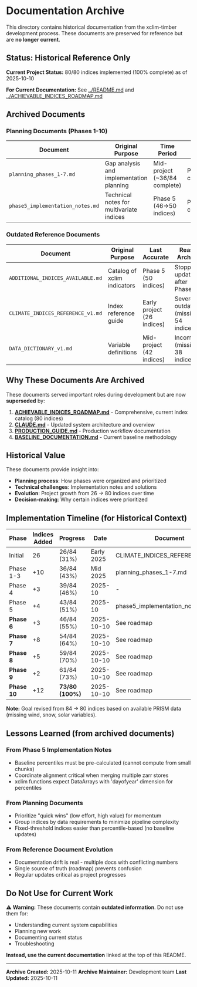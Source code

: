 # Documentation Archive

This directory contains historical documentation from the xclim-timber development process. These documents are preserved for reference but are **no longer current**.

## Status: Historical Reference Only

**Current Project Status:** 80/80 indices implemented (100% complete) as of 2025-10-10

**For Current Documentation:** See [../README.md](../README.md) and [../ACHIEVABLE_INDICES_ROADMAP.md](../ACHIEVABLE_INDICES_ROADMAP.md)

## Archived Documents

### Planning Documents (Phases 1-10)

| Document | Original Purpose | Time Period | Status |
|----------|------------------|-------------|---------|
| `planning_phases_1-7.md` | Gap analysis and implementation planning | Mid-project (~36/84 complete) | Phases complete |
| `phase5_implementation_notes.md` | Technical notes for multivariate indices | Phase 5 (46→50 indices) | Phase complete |

### Outdated Reference Documents

| Document | Original Purpose | Last Accurate | Reason Archived |
|----------|------------------|---------------|-----------------|
| `ADDITIONAL_INDICES_AVAILABLE.md` | Catalog of xclim indicators | Phase 5 (50 indices) | Stopped updating after Phase 5 |
| `CLIMATE_INDICES_REFERENCE_v1.md` | Index reference guide | Early project (26 indices) | Severely outdated (missing 54 indices) |
| `DATA_DICTIONARY_v1.md` | Variable definitions | Mid-project (42 indices) | Incomplete (missing 38 indices) |

## Why These Documents Are Archived

These documents served important roles during development but are now **superseded** by:

1. **[ACHIEVABLE_INDICES_ROADMAP.md](../ACHIEVABLE_INDICES_ROADMAP.md)** - Comprehensive, current index catalog (80 indices)
2. **[CLAUDE.md](../CLAUDE.md)** - Updated system architecture and overview
3. **[PRODUCTION_GUIDE.md](../../PRODUCTION_GUIDE.md)** - Production workflow documentation
4. **[BASELINE_DOCUMENTATION.md](../BASELINE_DOCUMENTATION.md)** - Current baseline methodology

## Historical Value

These documents provide insight into:
- **Planning process**: How phases were organized and prioritized
- **Technical challenges**: Implementation notes and solutions
- **Evolution**: Project growth from 26 → 80 indices over time
- **Decision-making**: Why certain indices were prioritized

## Implementation Timeline (for Historical Context)

| Phase | Indices Added | Progress | Date | Document |
|-------|---------------|----------|------|----------|
| Initial | 26 | 26/84 (31%) | Early 2025 | CLIMATE_INDICES_REFERENCE_v1.md |
| Phase 1-3 | +10 | 36/84 (43%) | Mid 2025 | planning_phases_1-7.md |
| Phase 4 | +3 | 39/84 (46%) | 2025-10 | - |
| Phase 5 | +4 | 43/84 (51%) | 2025-10 | phase5_implementation_notes.md |
| **Phase 6** | +3 | 46/84 (55%) | 2025-10-10 | See roadmap |
| **Phase 7** | +8 | 54/84 (64%) | 2025-10-10 | See roadmap |
| **Phase 8** | +5 | 59/84 (70%) | 2025-10-10 | See roadmap |
| **Phase 9** | +2 | 61/84 (73%) | 2025-10-10 | See roadmap |
| **Phase 10** | +12 | **73/80 (100%)** | 2025-10-10 | See roadmap |

**Note:** Goal revised from 84 → 80 indices based on available PRISM data (missing wind, snow, solar variables).

## Lessons Learned (from archived documents)

### From Phase 5 Implementation Notes
- Baseline percentiles must be pre-calculated (cannot compute from small chunks)
- Coordinate alignment critical when merging multiple zarr stores
- xclim functions expect DataArrays with 'dayofyear' dimension for percentiles

### From Planning Documents
- Prioritize "quick wins" (low effort, high value) for momentum
- Group indices by data requirements to minimize pipeline complexity
- Fixed-threshold indices easier than percentile-based (no baseline updates)

### From Reference Document Evolution
- Documentation drift is real - multiple docs with conflicting numbers
- Single source of truth (roadmap) prevents confusion
- Regular updates critical as project progresses

## Do Not Use for Current Work

⚠️ **Warning:** These documents contain **outdated information**. Do not use them for:
- Understanding current system capabilities
- Planning new work
- Documenting current status
- Troubleshooting

**Instead, use the current documentation** linked at the top of this README.

---

**Archive Created:** 2025-10-11
**Archive Maintainer:** Development team
**Last Updated:** 2025-10-11
